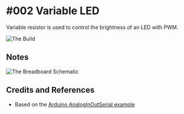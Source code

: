 # #002 Variable LED

Variable resistor is used to control the brightness of an LED with PWM.

![The Build](./assets/VariableLED_build.jpg?raw=true)


## Notes

![The Breadboard Schematic](./assets/VariableLED_bb.jpg?raw=true)

## Credits and References

* Based on the [Arduino AnalogInOutSerial example](http://arduino.cc/en/Tutorial/AnalogInOutSerial)
